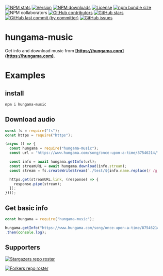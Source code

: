 [![NPM stats](https://nodei.co/npm/hungama-music.png?downloads=true&downloadRank=true&stars=true)](https://nodei.co/npm/hungama-music/)
[![Version](https://img.shields.io/npm/v/hungama-music?logo=npm&label=version)](https://www.npmjs.com/package/hungama-music?activeTab=versions)
[![NPM downloads](https://img.shields.io/npm/dt/hungama-music?logo=npm)](https://npmjs.org/package/hungama-music)
[![License](https://img.shields.io/github/license/l0ser8228/hungama-music)](https://github.com/L0SER8228/hungama-music/blob/main/LICENSE)
[![npm bundle size](https://img.shields.io/bundlephobia/minzip/hungama-music)](https://www.npmjs.com/package/hungama-music)
![NPM collaborators](https://img.shields.io/npm/collaborators/hungama-music?logo=npm&label=collaborators)
[![GitHub contributors](https://img.shields.io/github/contributors/l0ser8228/hungama-music?logo=github)](https://github.com/l0ser8228/hungama-music/contributors)
[![GitHub stars](https://img.shields.io/github/stars/l0ser8228/hungama-music?logo=github)](https://github.com/l0ser8228/hungama-music/stargazers)
[![GitHub last commit (by committer)](https://img.shields.io/github/last-commit/l0ser8228/hungama-music)](https://github.com/l0ser8228/hungama-music)
[![GitHub issues](https://img.shields.io/github/issues/l0ser8228/hungama-music)](https://github.com/l0ser8228/hungama-music/issues)

# hungama-music

Get info and download music from **[https://hungama.com](https://hungama.com)**.

# Examples

## install

```bash
npm i hungama-music
```

## Download audio

```js
const fs = require("fs");
const https = require("https");

(async () => {
  const hungama = require("hungama-music");
  const url = "https://www.hungama.com/song/once-upon-a-time/87546214/";

  const info = await hungama.getInfo(url);
  const streamURL = await hungama.download(info.stream);
  const stream = fs.createWriteStream(`./test/${info.name.replace(/ /g, "_")}.mp3`);

  https.get(streamURL.link, (response) => {
    response.pipe(stream);
  });
})();

```

## Get basic info

```js
const hungama = require("hungama-music");

hungama.getInfo("https://www.hungama.com/song/once-upon-a-time/87546214/")
.then(console.log);
```


## Supporters
[![Stargazers repo roster](https://reporoster.com/stars/L0SER8228/hungama-music)](https://github.com/L0SER8228/hungama-music/stargazers)

[![Forkers repo roster](https://reporoster.com/forks/L0SER8228/hungama-music)](https://github.com/L0SER8228/hungama-music/network/members)
